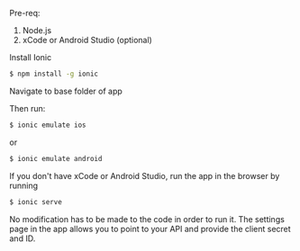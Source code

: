 Pre-req: 

1. Node.js  
2. xCode or Android Studio (optional) 


Install Ionic
```bash
$ npm install -g ionic
```

Navigate to base folder of app

Then run: 

```bash
$ ionic emulate ios
```
or

```bash
$ ionic emulate android
```

If you don't have xCode or Android Studio, run the app in the browser by running

```bash
$ ionic serve
```

No modification has to be made to the code in order to run it.  The  settings page in the app allows you to point to your API and  provide the client secret and ID.

